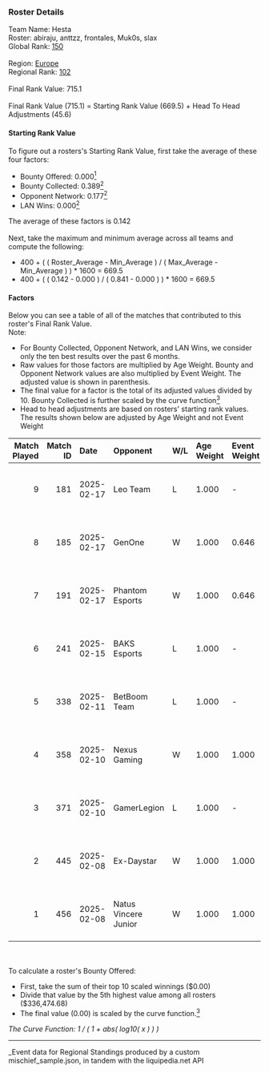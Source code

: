 ### Roster Details<br />
Team Name: Hesta<br />
Roster: abiraju, anttzz, frontales, Muk0s, slax<br />
Global Rank: [150](../../standings_global_2025_03_01.md)<br />
<br />
Region: [Europe]( ../../standings_europe_2025_03_01.md)<br />
Regional Rank: [102]( ../../standings_europe_2025_03_01.md)<br />
<br />
Final Rank Value:  715.1<br />
<br />
Final Rank Value (715.1) = Starting Rank Value (669.5) + Head To Head Adjustments (45.6)<br />

#### Starting Rank Value<br />
To figure out a rosters's Starting Rank Value, first take the average of these four factors:<br />
- Bounty Offered: 0.000[<sup>1</sup>](#table2)
- Bounty Collected: 0.389[<sup>2</sup>](#table1)
- Opponent Network: 0.177[<sup>2</sup>](#table1)
- LAN Wins: 0.000[<sup>2</sup>](#table1)

The average of these factors is 0.142<br />
<br />
Next, take the maximum and minimum average across all teams and compute the following:<br />
- 400 + ( ( Roster_Average - Min_Average ) / ( Max_Average - Min_Average ) ) * 1600 = 669.5
- 400 + ( ( 0.142 - 0.000 ) / ( 0.841 - 0.000 ) ) * 1600 = 669.5


#### Factors<br />
Below you can see a table of all of the matches that contributed to this roster's Final Rank Value.<br />
Note:<br />

- For Bounty Collected, Opponent Network, and LAN Wins, we consider only the ten best results over the past 6 months.
- Raw values for those factors are multiplied by Age Weight. Bounty and Opponent Network values are also multiplied by Event Weight. The adjusted value is shown in parenthesis.
- The final value for a factor is the total of its adjusted values divided by 10. Bounty Collected is further scaled by the curve function[<sup>3</sup>](#curveFunction)
- Head to head adjustments are based on rosters' starting rank values. The results shown below are adjusted by Age Weight and not Event Weight
<span id="table1"></span><br />


| Match Played | Match ID | Date       | Opponent             | W/L | Age Weight | Event Weight | Bounty Collected | Opponent Network | LAN Wins  | H2H Adj. | Roster                                  |
| -: | -: | :- | :- | :- | :- | :- | :- | :- | :- | -: | :- |
|            9 |      181 | 2025-02-17 | Leo Team             | L   | 1.000      | -            | -                | -                | -         |   -10.92 | abiraju, anttzz, frontales, Muk0s, slax |
|            8 |      185 | 2025-02-17 | GenOne               | W   | 1.000      | 0.646        | 0.009 (0.005)    | 0.424 (0.274)    | 0 (0.000) |    20.55 | abiraju, anttzz, frontales, Muk0s, slax |
|            7 |      191 | 2025-02-17 | Phantom Esports      | W   | 1.000      | 0.646        | 0.000 (0.000)    | 0.000 (0.000)    | 0 (0.000) |     4.82 | abiraju, anttzz, frontales, Muk0s, slax |
|            6 |      241 | 2025-02-15 | BAKS Esports         | L   | 1.000      | -            | -                | -                | -         |   -26.55 | abiraju, anttzz, frontales, Muk0s, slax |
|            5 |      338 | 2025-02-11 | BetBoom Team         | L   | 1.000      | -            | -                | -                | -         |    -2.23 | abiraju, anttzz, frontales, Muk0s, slax |
|            4 |      358 | 2025-02-10 | Nexus Gaming         | W   | 1.000      | 1.000        | 0.178 (0.178)    | 0.497 (0.497)    | 0 (0.000) |    27.19 | abiraju, anttzz, frontales, Muk0s, slax |
|            3 |      371 | 2025-02-10 | GamerLegion          | L   | 1.000      | -            | -                | -                | -         |    -0.20 | abiraju, anttzz, frontales, Muk0s, slax |
|            2 |      445 | 2025-02-08 | Ex-Daystar           | W   | 1.000      | 1.000        | 0.000 (0.000)    | 0.060 (0.060)    | 0 (0.000) |     5.25 | abiraju, anttzz, frontales, Muk0s, slax |
|            1 |      456 | 2025-02-08 | Natus Vincere Junior | W   | 1.000      | 1.000        | 0.086 (0.086)    | 0.941 (0.941)    | 0 (0.000) |    27.74 | abiraju, anttzz, frontales, Muk0s, slax |

<br />
<span id="table2"></span><br />
To calculate a roster's Bounty Offered:<br />

- First, take the sum of their top 10 scaled winnings ($0.00)
- Divide that value by the 5th highest value among all rosters ($336,474.68)
- The final value (0.00) is scaled by the curve function.[<sup>3</sup>](#curveFunction)

<span id="curveFunction"></span>_The Curve Function: 1 / ( 1 + abs( log10( x ) ) )_<br />

---
_Event data for Regional Standings produced by a custom mischief_sample.json, in tandem with the liquipedia.net API<br />

